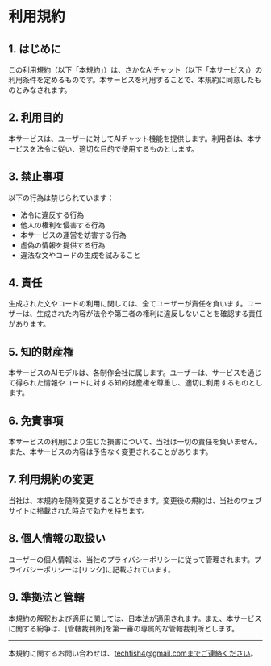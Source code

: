 # 利用規約

## 1. はじめに
この利用規約（以下「本規約」）は、さかなAIチャット（以下「本サービス」）の利用条件を定めるものです。本サービスを利用することで、本規約に同意したものとみなされます。

## 2. 利用目的
本サービスは、ユーザーに対してAIチャット機能を提供します。利用者は、本サービスを法令に従い、適切な目的で使用するものとします。

## 3. 禁止事項
以下の行為は禁じられています：
- 法令に違反する行為
- 他人の権利を侵害する行為
- 本サービスの運営を妨害する行為
- 虚偽の情報を提供する行為
- 違法な文やコードの生成を試みること

## 4. 責任
生成された文やコードの利用に関しては、全てユーザーが責任を負います。ユーザーは、生成された内容が法令や第三者の権利に違反しないことを確認する責任があります。

## 5. 知的財産権
本サービスのAIモデルは、各制作会社に属します。ユーザーは、サービスを通じて得られた情報やコードに対する知的財産権を尊重し、適切に利用するものとします。

## 6. 免責事項
本サービスの利用により生じた損害について、当社は一切の責任を負いません。また、本サービスの内容は予告なく変更されることがあります。

## 7. 利用規約の変更
当社は、本規約を随時変更することができます。変更後の規約は、当社のウェブサイトに掲載された時点で効力を持ちます。

## 8. 個人情報の取扱い
ユーザーの個人情報は、当社のプライバシーポリシーに従って管理されます。プライバシーポリシーは[リンク]に記載されています。

## 9. 準拠法と管轄
本規約の解釈および適用に関しては、日本法が適用されます。また、本サービスに関する紛争は、[管轄裁判所]を第一審の専属的な管轄裁判所とします。

---

本規約に関するお問い合わせは、techfish4@gmail.comまでご連絡ください。
